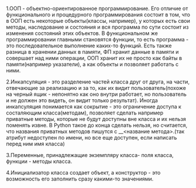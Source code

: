 1.ООП - объектно-ориентированное программирование. Его отличие от функционального и процедурного программирования состоит в том, что в ООП есть некоторые объекты(классы, например), у которых есть свои методы, наследование и состояния и вся программа по сути состоит из изменения состояний этих объектов. В функциональном же программировании главными становятся функции, то есть программа - это последовательное выполнение каких-то функций. Есть также разница в хранении данных в памяти, ФП хранит данные в памяти и совершает над ними операции, ООП хранит их не просто как байты в памяти(например указатели), а как объекты и позволяет работать с ними.

2.Инкапсуляция - это разделение частей класса друг от друга, на части, отвечающие за реализацию и за то, как их видит пользователь(похоже на черный ящик - непонятно как оно внутри работает, но пользователь и не должен это видеть, он видит только результат). Иногда инкапсуляция понимается как сокрытие - это ограничение доступа к состаляющим класса(методам), позволяет сделать например приватные методы, которые не будут доступны вне класса и их нельзя поменять извне. В Python такое до конца сделать нельзя, но считается, что названия приватных методов пишутся с __<название метода>.(так атрибут недоступен по имени, но все еще доступен, если написать перед ним имя класса)

3.Переменные, принадлежащие экземпляру класса- поля класса, функции - методы класса.

4.Инициализатор класса создает объект, а конструктор - это возможность его заполнить сразу какими-то значениями.